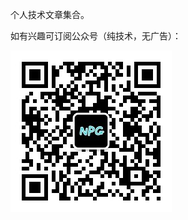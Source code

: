 个人技术文章集合。

如有兴趣可订阅公众号（纯技术，无广告）：

![公众号](https://raw.githubusercontent.com/RifeWang/images/master/qrcode.jpg)

